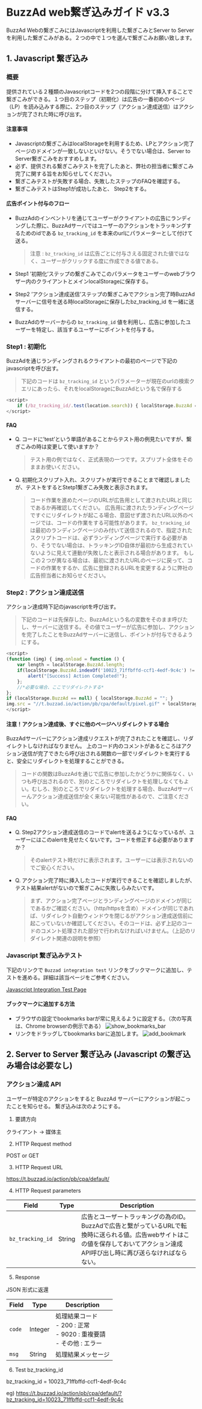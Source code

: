 # BuzzAd web繋ぎ込みガイド v3.3

BuzzAd Webの繋ぎこみにはJavascriptを利用した繋ぎこみとServer to Server を利用した繋ぎこみがある。２つの中で１つを選んで繋ぎこみお願い致します。

## 1. Javascript 繋ぎ込み

### 概要
提供されている２種類のJavascriptコードを2つの段階に分けて挿入することで繋ぎこみができる。１つ目のステップ（初期化）は広告の一番初めのページ（LP）を読み込みする際に、2つ目のステップ（アクション達成送信）はアクションが完了された時に呼び出す。

#### 注意事項
- Javascriptの繋ぎこみはlocalStorageを利用するため、LPとアクション完了ページのドメインが一致しないといけない。そうでない場合は、Server to Server繋ぎこみをおすすめします。
- 必ず、提供される繋ぎこみテストを完了したあと、弊社の担当者に繋ぎこみ完了に関する旨をお知らせしてください。
- 繋ぎこみテストが失敗する場合、失敗したステップのFAQを確認する。
- 繋ぎこみテストはStep1が成功したあと、 Step2をする。

#### 広告ポイント付与のフロー

- BuzzAdのインベントリを通じてユーザーがクライアントの広告にランディングした際に、BuzzAdサーバではユーザーのアクションをトラッキングするためのidである `bz_tracking_id` を本来のurlにパラメーターとして付けて送る。

    > 注意 : `bz_tracking_id` は広告ごとに付与さえる固定された値ではなく、ユーザーがクリックする度に作成できる値である。

- Step1 ’初期化’ステップの繋ぎこみでこのパラメータをユーザーのwebブラウザー内のクライアントとメインlocalStorageに保存する。
- Step2 ’アクション達成送信’ステップの繋ぎこみでアクション完了時BuzzAdサーバーに信号を送る時localStorageに保存したbz_tracking_id を一緒に送信する。
- BuzzAdのサーバーからの `bz_tracking_id` 値を利用し、広告に参加したユーザーを特定し、該当するユーザーにポイントを付与する。

### Step1 : 初期化

BuzzAdを通じランディングされるクライアントの最初のページで下記のjavascriptを呼び出す。

> 下記のコードは `bz_tracking_id` というパラメーターが現在のurlの検索クエリにあったら、それをlocalStorageにBuzzAdという名で保存する

```javascript
<script>
	if (/bz_tracking_id/.test(location.search)) { localStorage.BuzzAd = location.search }
</script>
```

#### FAQ
- Q. コードに’test’という単語があることからテスト用の例見たいですが、繋ぎこみの時は変更して使いますか？
    
    > テスト用の例ではなく、正式表現の一つです。スプリプト全体をそのままお使いください。

- Q. 初期化スクリプト入れ、スクリプトが実行できることまで確認しましたが、テストをするとStetp1繋ぎこみ失敗と表示されます。
    
    > コード作業を進めたページのURLが広告用として渡されたURLと同じであるか再確認してください。 広告用に渡されたランディングページですぐにリダイレクトが起こる場合、意図せず渡されたURL以外のページでは、コードの作業をする可能性があります。 `bz_tracking_id` は最初のランディングページのみ付いて送信されるので、指定されたスクリプトコードは、必ずランディングページで実行する必要があり、そうでない場合は、トラッキングID自体が最初から生成されていないように見えて連動が失敗したと表示される場合があります。 もしこの２つが異なる場合は、最初に渡されたURLのページに戻って、コードの作業をするか、広告に登録されるURLを変更するように弊社の広告担当者にお知らせください。

### Step2 : アクション達成送信

アクション達成時下記のjavascriptを呼び出す。

> 下記のコードは先保存した、BuzzAdという名の変数をそのまま呼びたし、サーバーに送信する。その値でユーザーが広告に参加し、アクションを完了したことをBuzzAdサーバーに送信し、ポイントが付与できるようにする。

```javascript
<script>
(function (img) { img.onload = function () {
	var length = localStorage.BuzzAd.length;
    if(localStorage.BuzzAd.indexOf('10023_71ffbffd-ccf1-4edf-9c4c') != -1){
        alert("[Success] Action Completed!");
    };
    //*必要な場合、ここでリダイレクトする*
};
if (localStorage.BuzzAd == null) { localStorage.BuzzAd = ""; }
img.src = "//t.buzzad.io/action/pb/cpa/default/pixel.gif" + localStorage.BuzzAd; }) (new Image())
</script>
```
#### 注意！アクション達成後、すぐに他のページへリダイレクトする場合
BuzzAdサーバーにアクション達成リクエストが完了されたことを確認し、リダイレクトしなければなりません。 上のコード内のコメントがあるところはアクション送信が完了できたら呼び出される関数の一部でリダイレクトを実行すると、安全にリダイレクトを処理することができる。

> コードの関数はBuzzAdを通じで広告に参加したかどうかに関係なく、いつも呼び出されるので、別のところでリダイレクトを処理しなくてもよい。むしろ、別のところでリダイレクトを処理する場合、BuzzAdサーバーんアクション達成送信が全く来ない可能性があるので、ご注意ください。

#### FAQ
- Q. Step2アクション達成送信のコードでalertを送るようになっているが、ユーザーにはこのalertを見せたくないです。コードを修正する必要がありますか？
    
    > そのalertテスト時だけに表示されます。ユーザーには表示されないのでご安心ください。

- Q. アクション完了時に挿入したコードが実行できることを確認しましたが、テスト結果alertがないので繋ぎこみに失敗しらみたいです。

    > まず、アクション完了ページとランディングページのドメインが同じであるかご確認ください。（http/httpsを含め）ドメインが同じであれば、リダイレクト自動ウィンドウを閉じるがアクション達成送信前に起こっていないか確認してください。そのコードは、必ず上記のコードのコメント処理された部分で行われなければいけません。（上記のリダイレクト関連の説明を参照）

### Javascript 繋ぎ込みテスト

下記のリンクで `Buzzad integration test` リンクをブックマークに追加し、テストを進める。詳細は該当ページをご参考ください。

[Javascript Integration Test Page](https://cdn.rawgit.com/Buzzvil/buzzad-web-integration/master/integration_test_ja.html)

#### ブックマークに追加する方法
- ブラウザの設定でbookmarks barが常に見えるように設定する。（次の写真は、Chrome browserの例示である）
![show_bookmarks_bar](show_bookmarks_bar.png)
- リンクをドラッグしてbookmarks barに追加します。
![add_bookmark](add_bookmark.png)

## 2. Server to Server 繋ぎ込み (Javascript の繋ぎ込み場合は必要なし)
 
### アクション達成 API
ユーザーが特定のアクションをすると BuzzAd サーバーにアクションが起こったことを知らせる。 繋ぎ込みは次のようにする。
 
1) 要請方向

クライアント → 媒体主
 
2) HTTP Request method

POST or GET
 
3) HTTP Request URL

https://t.buzzad.io/action/pb/cpa/default/

4) HTTP Request parameters

| Field | Type | Description |
| --- | --- | --- |
| `bz_tracking_id` | String | 広告とユーザートラッキングの為のID。BuzzAdで広告と繋がっているURLで転換時に送られる値。広告webサイトはこの値を保存しておいてアクション達成 API呼び出し時に再び送らなければならない。 |
 
5) Response

JSON 形式に返還
        
| Field | Type | Description |
| --- | --- | --- |
| `code` | Integer | 処理結果コード<br>- 200 : 正常<br>- 9020 : 重複要請<br>- その他 : エラー |
| `msg` | String | 処理結果メッセージ |
 
6) Test bz_tracking_id

bz_tracking_id = 10023_71ffbffd-ccf1-4edf-9c4c
 
eg) https://t.buzzad.io/action/pb/cpa/default/?bz_tracking_id=10023_71ffbffd-ccf1-4edf-9c4c
